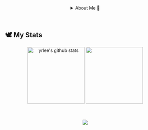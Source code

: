 <!-- About me -->
<details>
<summary align="center">About Me 🔭</summary>
<!-- Contact -->
  
## 🙋🏻‍♀️ Contact With Me
<div align="center">
  <span>
    <a href="https://yermxx.github.io">
      <img src="https://img.shields.io/badge/Github-181717?style=flat-square&logo=github&logoColor=white" />
    </a>
  </span>
  <span>
    <a href="https://yermxx.tistory.com/">
      <img src="https://img.shields.io/badge/Blog-AECBFA?style=flat-square&logo=Tistory&logoColor=white" />
    </a>
  </span>
  <span>
    <a href="mailto:66yrlee99@gmail.com">
      <img src="https://img.shields.io/badge/Email-EA4335?style=flat-square&logo=Gmail&logoColor=white" />
    </a>
  </span>
</div>
<br><br>
  
<!-- Stacks -->
## 🔨 Stacks
<div align="center">
  <span>
    <img align="center" src="https://img.shields.io/badge/HTML5-E34F26?style=flat-square&logo=html5&logoColor=white" />
  </span>
  <span>
    <img align="center" src="https://img.shields.io/badge/CSS-1572B6?style=flat-square&logo=css3&logoColor=white" />
  </span>
  <span>
    <img align="center" src="https://img.shields.io/badge/JavaScript-F7DF1E?style=flat-square&logo=JavaScript&logoColor=black" />
  </span>
  <span>
    <img align="center" src="https://img.shields.io/badge/Bootstrap-7952B3?style=flat-square&logo=bootstrap&logoColor=white" />
  </span>
  <span>
    <img align="center" src="https://img.shields.io/badge/Sass-CC6699?style=flat-square&logo=sass&logoColor=white" />
  </span>
  <span>
    <img align="center" src="https://img.shields.io/badge/Figma-F24E1E?style=flat-square&logo=figma&logoColor=white" />
  </span>
  <span>
    <img align="center" src="https://img.shields.io/badge/Github-181717?style=flat-square&logo=github&logoColor=white" />
  </span>
</div>
</details>
<br><br>

<!-- My Stats -->
## 🕊️ My Stats
<div align="center">
  <a href="https://github.com/yermxx"><img align="center" style="height:180px" src="https://github-readme-stats.vercel.app/api?username=yermxx&show_icons=true&include_all_commits=true&theme=dracula&hide_border=true" alt="yrlee's github stats" /></a>
  <a href="https://github.com/yermxx"><img align="center" style="height:180px" src="https://github-readme-stats.vercel.app/api/top-langs/?username=yermxx&layout=donut&theme=dracula&hide_border=true" /></a>
<br><br><br><br>

<!-- Hit counter -->
<img src="https://hits.seeyoufarm.com/api/count/incr/badge.svg?url=https%3A%2F%2Fgithub.com%2Fyermxx%2Fhit-counter&count_bg=%23FE6E96&title_bg=%23272A36&icon=github.svg&icon_color=%23E7E7E7&title=Visitors&edge_flat=false"/>
</div>

